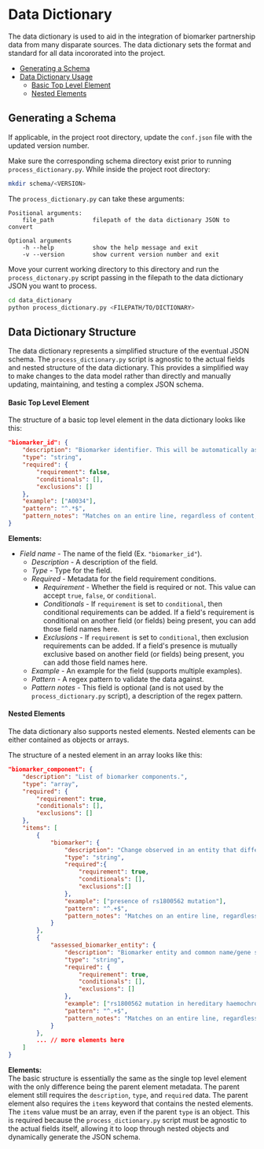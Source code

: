 # Data Dictionary

The data dictionary is used to aid in the integration of biomarker partnership data from many disparate sources. The data dictionary sets the format and standard for all data incororated into the project.

- [Generating a Schema](#generating-a-schema)
- [Data Dictionary Usage](#data-dictionary-structure)
    - [Basic Top Level Element](#basic-top-level-element)
    - [Nested Elements](#nested-elements)

## Generating a Schema

If applicable, in the project root directory, update the `conf.json` file with the updated version number. 

Make sure the corresponding schema directory exist prior to running `process_dictionary.py`. While inside the project root directory:

```bash
mkdir schema/<VERSION>
```

The `process_dictionary.py` can take these arguments:

```
Positional arguments:
    file_path           filepath of the data dictionary JSON to convert

Optional arguments 
    -h --help           show the help message and exit
    -v --version        show current version number and exit
```

Move your current working directory to this directory and run the `process_dictonary.py` script passing in the filepath to the data dictionary JSON you want to process. 

```bash
cd data_dictionary
python process_dictionary.py <FILEPATH/TO/DICTIONARY>
```

## Data Dictionary Structure 

The data dictionary represents a simplified structure of the eventual JSON schema. The `process_dictionary.py` script is agnostic to the actual fields and nested structure of the data dictionary. This provides a simplified way to make changes to the data model rather than directly and manually updating, maintaining, and testing a complex JSON schema. 

#### Basic Top Level Element

The structure of a basic top level element in the data dictionary looks like this:

```json
"biomarker_id": {
    "description": "Biomarker identifier. This will be automatically assigned when the data is incorporated.",
    "type": "string",
    "required": {
        "requirement": false,
        "conditionals": [],
        "exclusions": []
    }, 
    "example": ["A0034"],
    "pattern": "^.*$",
    "pattern_notes": "Matches on an entire line, regardless of content, including an empty line."
}
```

**Elements:**
- *Field name* - The name of the field (Ex. `"biomarker_id"`).
    - *Description* - A description of the field. 
    - *Type* - Type for the field. 
    - *Required* - Metadata for the field requirement conditions.
        - *Requirement* - Whether the field is required or not. This value can accept `true`, `false`, or `conditional`. 
        - *Conditionals* - If `requirement` is set to `conditional`, then conditional requirements can be added. If a field's requirement is conditional on another field (or fields) being present, you can add those field names here. 
        - *Exclusions* - If `requirement` is set to `conditional`, then exclusion requirements can be added. If a field's presence is mutually exclusive based on another field (or fields) being present, you can add those field names here. 
    - *Example* - An example for the field (supports multiple examples).
    - *Pattern* - A regex pattern to validate the data against.
    - *Pattern notes* - This field is optional (and is not used by the `process_dictionary.py` script), a description of the regex pattern. 

#### Nested Elements 

The data dictionary also supports nested elements. Nested elements can be either contained as objects or arrays. 

The structure of a nested element in an array looks like this:

```json
"biomarker_component": {
    "description": "List of biomarker components.",
    "type": "array",
    "required": {
        "requirement": true,
        "conditionals": [],
        "exclusions": []
    },
    "items": [
        {
            "biomarker": {
                "description": "Change observed in an entity that differs from normal processes.",
                "type": "string",
                "required":{
                    "requirement": true,
                    "conditionals": [],
                    "exclusions":[]
                },
                "example": ["presence of rs1800562 mutation"],
                "pattern": "^.+$",
                "pattern_notes": "Matches on an entire line, regardless of content, not including an empty line."
            }
        },
        {
            "assessed_biomarker_entity": {
                "description": "Biomarker entity and common name/gene symbol/short name.",
                "type": "string",
                "required": {
                    "requirement": true,
                    "conditionals": [],
                    "exclusions": []
                },
                "example": ["rs1800562 mutation in hereditary haemochromatosis protein (hereditary hemochromatosis protein) (HFE)"],
                "pattern": "^.+$",
                "pattern_notes": "Matches on an entire line, regardless of content, not including an empty line."
            }
        },
        ... // more elements here
    ]
}
```

**Elements:**  
The basic structure is essentially the same as the single top level element with the only difference being the parent element metadata. The parent element still requires the `description`, `type`, and `required` data. The parent element also requires the `items` keyword that contains the nested elements. The `items` value must be an array, even if the parent `type` is an object. This is required because the `process_dictionary.py` script must be agnostic to the actual fields itself, allowing it to loop through nested objects and dynamically generate the JSON schema. 
